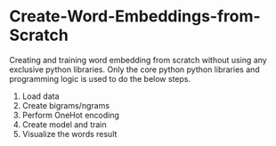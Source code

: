 # Create-Word-Embeddings-from-Scratch
Creating and training word embedding from scratch without using any exclusive python libraries.
Only the core python python libraries and programming logic is used to do the below steps.
1. Load data
2. Create bigrams/ngrams
3. Perform OneHot encoding
4. Create model and train
5. Visualize the words result
